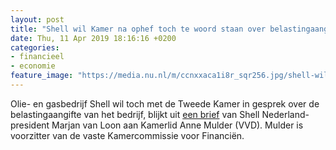 ```yaml
---
layout: post
title: "Shell wil Kamer na ophef toch te woord staan over belastingaangifte"
date: Thu, 11 Apr 2019 18:16:16 +0200
categories: 
- financieel 
- economie 
feature_image: "https://media.nu.nl/m/ccnxxaca1i8r_sqr256.jpg/shell-wil-kamer-na-ophef-toch-te-woord-staan-over-belastingaangifte.jpg"
---
```


Olie- en gasbedrijf Shell wil toch met de Tweede Kamer in gesprek over de belastingaangifte van het bedrijf, blijkt uit <a href="https://www.shell.nl/media/persberichten/2019-media-releases/rondetafelgesprek-tweede-kamer-over-bijdrage-internationaal-opererende-ondernemingen.html" target="_blank">een brief</a> van Shell Nederland-president Marjan van Loon aan Kamerlid Anne Mulder (VVD). Mulder is voorzitter van de vaste Kamercommissie voor Financiën.
